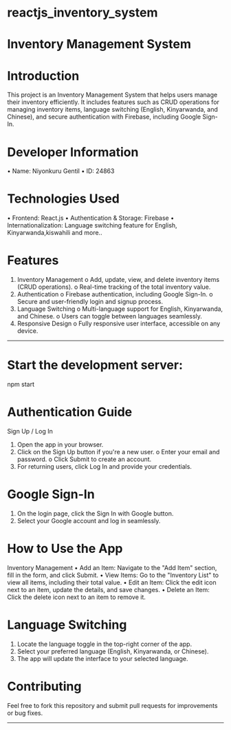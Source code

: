 ﻿# reactjs_inventory_system
# Inventory Management System
# Introduction
This project is an Inventory Management System that helps users manage their inventory efficiently. It includes features such as CRUD operations for managing inventory items, language switching (English, Kinyarwanda, and Chinese), and secure authentication with Firebase, including Google Sign-In.
# Developer Information
•	Name: Niyonkuru Gentil
•	ID: 24863
# Technologies Used
•	Frontend: React.js
•	Authentication & Storage: Firebase
•	Internationalization: Language switching feature for English, Kinyarwanda,kiswahili and more..

# Features
1.	Inventory Management
o	Add, update, view, and delete inventory items (CRUD operations).
o	Real-time tracking of the total inventory value.
2.	Authentication
o	Firebase authentication, including Google Sign-In.
o	Secure and user-friendly login and signup process.
3.	Language Switching
o	Multi-language support for English, Kinyarwanda, and Chinese.
o	Users can toggle between languages seamlessly.
4.	Responsive Design
o	Fully responsive user interface, accessible on any device.
________________________________________
# Start the development server:
npm start


# Authentication Guide
Sign Up / Log In
1.	Open the app in your browser.
2.	Click on the Sign Up button if you're a new user.
o	Enter your email and password.
o	Click Submit to create an account.
3.	For returning users, click Log In and provide your credentials.
# Google Sign-In
1.	On the login page, click the Sign In with Google button.
2.	Select your Google account and log in seamlessly.



# How to Use the App
Inventory Management
•	Add an Item: Navigate to the "Add Item" section, fill in the form, and click Submit.
•	View Items: Go to the "Inventory List" to view all items, including their total value.
•	Edit an Item: Click the edit icon next to an item, update the details, and save changes.
•	Delete an Item: Click the delete icon next to an item to remove it.
# Language Switching
1.	Locate the language toggle in the top-right corner of the app.
2.	Select your preferred language (English, Kinyarwanda, or Chinese).
3.	The app will update the interface to your selected language.

# Contributing
Feel free to fork this repository and submit pull requests for improvements or bug fixes.

________________________________________
